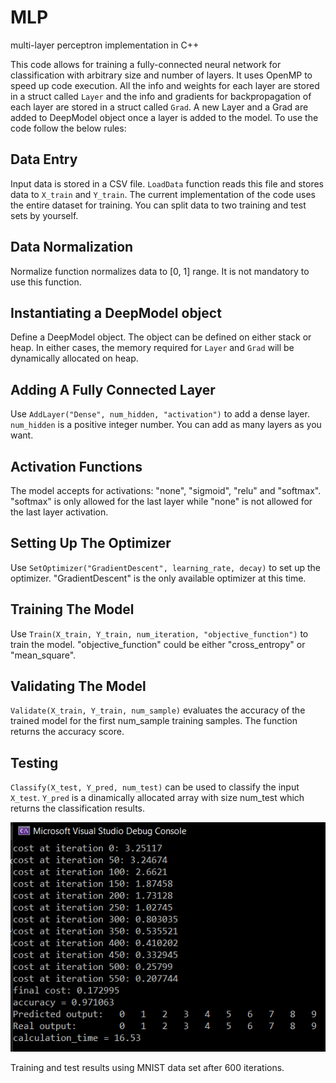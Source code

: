 # MLP
multi-layer perceptron implementation in C++

This code allows for training a fully-connected neural network for classification with arbitrary size and 
number of layers. It uses OpenMP to speed up code execution. All the info and weights for each layer are 
stored in a struct called `Layer` and the info and gradients for backpropagation of each layer are stored 
in a struct called `Grad`. A new Layer and a Grad are added to DeepModel object once a layer is added to 
the model. To use the code follow the below rules:

## Data Entry 
Input data is stored in a CSV file. `LoadData` function reads this file and stores data to `X_train` and `Y_train`.
The current implementation of the code uses the entire dataset for training. You can split data to two training 
and test sets by yourself.
## Data Normalization
Normalize function normalizes data to [0, 1] range. It is not mandatory to use this function.
## Instantiating a DeepModel object
Define a DeepModel object. The object can be defined on either stack or heap. In either cases, the memory required
for `Layer` and `Grad` will be dynamically allocated on heap.
## Adding A Fully Connected Layer
Use `AddLayer("Dense", num_hidden, "activation")` to add a dense layer. `num_hidden` is a positive integer number.
You can add as many layers as you want.
## Activation Functions
The model accepts for activations: "none", "sigmoid", "relu" and "softmax". "softmax" is only allowed for the
last layer while "none" is not allowed for the last layer activation.
## Setting Up The Optimizer
Use `SetOptimizer("GradientDescent", learning_rate, decay)` to set up the optimizer. "GradientDescent" is the
only available optimizer at this time.
## Training The Model
Use `Train(X_train, Y_train, num_iteration, "objective_function")` to train the model. "objective_function"
could be either "cross_entropy" or "mean_square".
## Validating The Model
`Validate(X_train, Y_train, num_sample)` evaluates the accuracy of the trained model for the first num_sample
training samples. The function returns the accuracy score.
## Testing 
`Classify(X_test, Y_pred, num_test)` can be used to classify the input `X_test`. `Y_pred` is a dinamically allocated 
array with size num_test which returns the classification results. 

![alt text](2020-02-12.png)

Training and test results using MNIST data set after 600 iterations.
